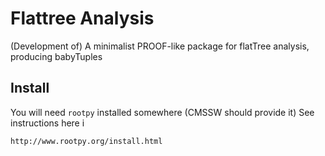 # Flattree Analysis

(Development of) A minimalist PROOF-like package for flatTree analysis, producing babyTuples

Install
-------

You will need `rootpy` installed somewhere (CMSSW should provide it)
See instructions here i

```
http://www.rootpy.org/install.html
```



